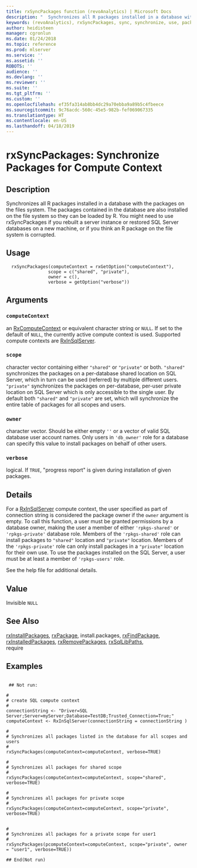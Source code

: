 ```yaml
---
title: rxSyncPackages function (revoAnalytics) | Microsoft Docs
description: "  Synchronizes all R packages installed in a database with the packages on the files system. The packages contained in the database are also installed on the file system so they can be loaded by R.  You might need to use rxSyncPackages if you rebuilt a server instance or restored SQL Server databases on a new machine, or if you think an R package on the file system is corrupted.  "
keywords: (revoAnalytics), rxSyncPackages, sync, synchronize, use, packages, sql
author: heidisteen
manager: cgronlun
ms.date: 01/24/2018
ms.topic: reference
ms.prod: mlserver
ms.service: ''
ms.assetid: ''
ROBOTS: ''
audience: ''
ms.devlang: ''
ms.reviewer: ''
ms.suite: ''
ms.tgt_pltfrm: ''
ms.custom: ''
ms.openlocfilehash: ef35fa314ab8bb4dc29a70ebba9a89b5c4fbeece
ms.sourcegitcommit: 9c76acdc-560c-45e5-982b-fef069067335
ms.translationtype: HT
ms.contentlocale: en-US
ms.lasthandoff: 04/18/2019
---
```

 # <a name="rxsyncpackages-synchronize-packages-for-compute-context"></a>rxSyncPackages: Synchronize Packages for Compute Context 
 ## <a name="description"></a>Description


Synchronizes all R packages installed in a database with the packages on the files system. The packages contained in the database are also installed on the file system so they can be loaded by R. You might need to use rxSyncPackages if you rebuilt a server instance or restored SQL Server databases on a new machine, or if you think an R package on the file system is corrupted.



 ## <a name="usage"></a>Usage

```   
  rxSyncPackages(computeContext = rxGetOption("computeContext"), 
                scope = c("shared", "private"),
                owner = c(),
                verbose = getOption("verbose"))

```

 ## <a name="arguments"></a>Arguments



 ### `computeContext`
 an [RxComputeContext](RxComputeContext.md) or equivalent character string or `NULL`.   If set to the default of `NULL`, the currently active compute context is used. Supported compute contexts are [RxInSqlServer](RxInSqlServer.md). 



 ### `scope`
 character vector containing either `"shared"` or `"private"` or both. `"shared"` synchronizes the packages on a per-database shared location on SQL Server, which in turn can be used (referred) by multiple different users. `"private"` synchronizes the packages on per-database, per-user private location on SQL Server which is only accessible to the single user. By default both `"shared"` and `"private"` are set, which will synchronize  the entire table of packages for all scopes and users. 



 ### `owner`
 character vector. Should be either empty `''` or a vector of valid SQL database user account names. Only users in `'db_owner'` role for a database can specify this value to install packages on  behalf of other users.  



 ### `verbose`
 logical. If `TRUE`, "progress report" is given during installation of given packages. 



 ## <a name="details"></a>Details

For a [RxInSqlServer](RxInSqlServer.md) compute context, the user specified as part of connection string is considered the package owner if the `owner` argument is empty. To call this function, a user must be granted permissions by a database owner, making the user a member of either `'rpkgs-shared'` or `'rpkgs-private'` database role. Members of the `'rpkgs-shared'` role can install packages to `"shared"` location and `"private"` location. Members of the `'rpkgs-private'` role can only install packages in a `"private"` location for their own use. To use the packages installed on the SQL Server, a user must be at least a member of `'rpkgs-users'` role.

See the help file for additional details.



 ## <a name="value"></a>Value

Invisible `NULL`


 ## <a name="see-also"></a>See Also

[rxInstallPackages](rxInstallPackages.md), [rxPackage](rxPackage.md), install.packages, [rxFindPackage](rxFindPackage.md), [rxInstalledPackages](rxInstalledPackages.md), [rxRemovePackages](rxRemovePackages.md), [rxSqlLibPaths](rxSqlLibPaths.md),   
require

 ## <a name="examples"></a>Examples

 ```

  ## Not run:

#
# create SQL compute context
#
connectionString <- "Driver=SQL Server;Server=myServer;Database=TestDB;Trusted_Connection=True;"
computeContext <- RxInSqlServer(connectionString = connectionString )

#
# Synchronizes all packages listed in the database for all scopes and users
#
rxSyncPackages(computeContext=computeContext, verbose=TRUE)

#
# Synchronizes all packages for shared scope
#
rxSyncPackages(computeContext=computeContext, scope="shared", verbose=TRUE)

#
# Synchronizes all packages for private scope
#
rxSyncPackages(computeContext=computeContext, scope="private", verbose=TRUE)


#
# Synchronizes all packages for a private scope for user1
#
rxSyncPackages(pcomputeContext=computeContext, scope="private", owner = "user1", verbose=TRUE))

 ## End(Not run) 
```







